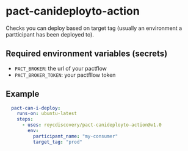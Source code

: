 # pact-canideployto-action

Checks you can deploy based on target tag (usually an environment a partticipant has been deployed to).

## Required environment variables (secrets)
- `PACT_BROKER`:  the url of your pactflow
- `PACT_BROKER_TOKEN`: your pactfllow token

## Example
```yml
  pact-can-i-deploy:
    runs-on: ubuntu-latest
    steps:
      - uses: roycdiscovery/pact-canideployto-action@v1.0
        env:
          participant_name: "my-consumer"
          target_tag: "prod"
```